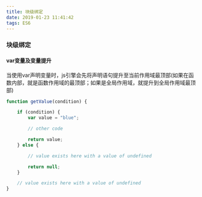 ```yaml
---
title: 块级绑定
date: 2019-01-23 11:41:42
tags: ES6
---
```

### 块级绑定
#### var变量及变量提升
当使用var声明变量时，js引擎会先将声明语句提升至当前作用域最顶部(如果在函数内部，就是函数作用域的最顶部；如果是全局作用域，就提升到全局作用域最顶部)
```js
function getValue(condition) {

    if (condition) {
        var value = "blue";

        // other code

        return value;
    } else {

        // value exists here with a value of undefined

        return null;
    }

    // value exists here with a value of undefined
}
```